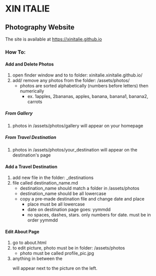 # XIN ITALIE
## Photography Website

The site is available at https://xinitalie.github.io

### How To:
#### Add and Delete Photos
1. open finder window and to to folder: xinitalie.xinitalie.github.io/
2. add/ remove any photos from the folder: /assets/photos/
	* photos are sorted alphabetically (numbers before letters) then numerically
		- ex. 1apples, 2bananas, apples, banana, banana1, banana2, carrots
##### From Gallery
1. photos in /assets/photos/gallery will appear on your homepage
##### From Travel Destination
1. photos in /assets/photos/your_destination will appear on the destination's page
#### Add a Travel Destination
1. add new file in the folder: \_destinations
2. file called destination_name.md
	* destination_name should match a folder in /assets/photos
	* destination_name should be all lowercase
	* copy a pre-made destination file and change date and place
		- place must be all lowercase
		- date on destination page goes: yymmdd
		- no spaces, dashes, stars. only numbers for date. must be in order yymmdd
#### Edit About Page
1. go to about.html
2. to edit picture, photo must be in folder: /assets/photos
	* photo must be called profile_pic.jpg
3. anything in between the <p></p> will appear next to the picture on the left.
